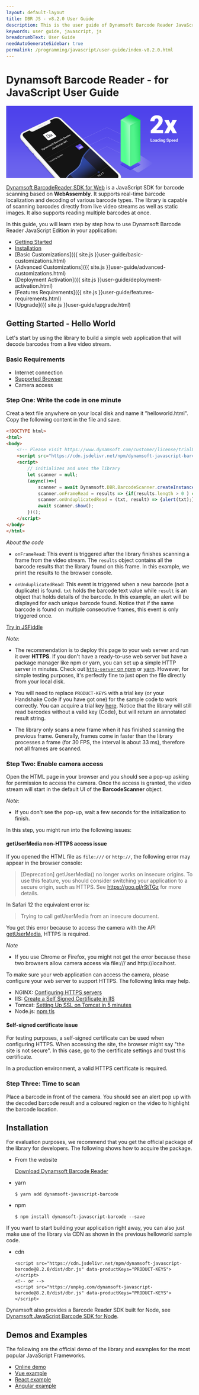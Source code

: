 ```yaml
---
layout: default-layout
title: DBR JS - v8.2.0 User Guide
description: This is the user guide of Dynamsoft Barcode Reader JavaScript SDK.
keywords: user guide, javascript, js
breadcrumbText: User Guide
needAutoGenerateSidebar: true
permalink: /programming/javascript/user-guide/index-v8.2.0.html
---
```


# Dynamsoft Barcode Reader - for JavaScript User Guide

![Dynamsoft JavaScript Barcode SDK](assets/dbr-js-sdk.png)  

[Dynamsoft BarcodeReader SDK for Web](https://www.dynamsoft.com/Products/barcode-recognition-javascript.aspx) is a JavaScript SDK for barcode scanning based on **WebAssembly**. It supports real-time barcode localization and decoding of various barcode types. The library is capable of scanning barcodes directly from live video streams as well as static images. It also supports reading multiple barcodes at once.  

In this guide, you will learn step by step how to use Dynamsoft Barcode Reader JavaScript Edition in your application:

- [Getting Started](#getting-started---hello-world)
- [Installation](#installation)
- [Basic Customizations]({{ site.js }}user-guide/basic-customizations.html)
- [Advanced Customizations]({{ site.js }}user-guide/advanced-customizations.html)
- [Deployment Activation]({{ site.js }}user-guide/deployment-activation.html)
- [Features Requirements]({{ site.js }}user-guide/features-requirements.html)
- [Upgrade]({{ site.js }}user-guide/upgrade.html)


## Getting Started - Hello World  

Let's start by using the library to build a simple web application that will decode barcodes from a live video stream.  

### Basic Requirements

- Internet connection  
- [Supported Browser]({{site.js}}user-guide/features-requirements.html#system-requirements)
- Camera access  

### Step One: Write the code in one minute  

Creat a text file anywhere on your local disk and name it "helloworld.html". Copy the following content in the file and save. 

```html
<!DOCTYPE html>
<html>
<body>
    <!-- Please visit https://www.dynamsoft.com/customer/license/trialLicense?utm_source=guide&product=dbr&package=js to get a trial license. -->
    <script src="https://cdn.jsdelivr.net/npm/dynamsoft-javascript-barcode@8.2.0/dist/dbr.js" data-productKeys="PRODUCT-KEYS"></script>
    <script>
        // initializes and uses the library
        let scanner = null;
        (async()=>{
            scanner = await Dynamsoft.DBR.BarcodeScanner.createInstance();
            scanner.onFrameRead = results => {if(results.length > 0 ) console.log(results);};
            scanner.onUnduplicatedRead = (txt, result) => {alert(txt);};
            await scanner.show();
        })();
    </script>
</body>
</html>
```

*About the code*

- `onFrameRead`: This event is triggered after the library finishes scanning a frame from the video stream. The `results` object contains all the barcode results that the library found on this frame. In this example, we print the results to the browser console.

- `onUnduplicatedRead`: This event is triggered when a new barcode (not a duplicate) is found. `txt` holds the barcode text value while `result` is an object that holds details of the barcode. In this example, an alert will be displayed for each unique barcode found. Notice that if the same barcode is found on multiple consecutive frames, this event is only triggered once.


[Try in JSFiddle](https://jsfiddle.net/DynamsoftTeam/pL4e7yrd/)

*Note*:

- The recommendation is to deploy this page to your web server and run it over **HTTPS**. If you don't have a ready-to-use web server but have a package manager like npm or yarn, you can set up a simple HTTP server in minutes. Check out [`http-server` on npm](https://www.npmjs.com/package/http-server) or [yarn](https://yarnpkg.com/package/http-server). However, for simple testing purposes, it's perfectly fine to just open the file directly from your local disk.

- You will need to replace `PRODUCT-KEYS` with a trial key (or your Handshake Code if you have got one) for the sample code to work correctly. You can acquire a trial key [here](https://www.dynamsoft.com/customer/license/trialLicense?utm_source=guide&product=dbr&package=js). Notice that the library will still read barcodes without a valid key (Code), but will return an annotated result string.

- The library only scans a new frame when it has finished scanning the previous frame. Generally, frames come in faster than the library processes a frame (for 30 FPS, the interval is about 33 ms), therefore not all frames are scanned.

### Step Two: Enable camera access

Open the HTML page in your browser and you should see a pop-up asking for permission to access the camera. Once the access is granted, the video stream will start in the default UI of the **BarcodeScanner** object.  

*Note*: 

- If you don't see the pop-up, wait a few seconds for the initialization to finish.   

In this step, you might run into the following issues:

#### getUserMedia non-HTTPS access issue

If you opened the HTML file as `file:///` or `http://`, the following error may appear in the browser console:

> [Deprecation] getUserMedia() no longer works on insecure origins. To use this feature, you should consider switching your application to a secure origin, such as HTTPS. See https://goo.gl/rStTGz for more details.

In Safari 12 the equivalent error is:

> Trying to call getUserMedia from an insecure document.

You get this error because to access the camera with the API [getUserMedia](https://developer.mozilla.org/en-US/docs/Web/API/MediaDevices/getUserMedia), HTTPS is required.

*Note*

- If you use Chrome or Firefox, you might not get the error because these two browsers allow camera access via file:/// and http://localhost.

To make sure your web application can access the camera, please configure your web server to support HTTPS. The following links may help.

- NGINX: [Configuring HTTPS servers](https://nginx.org/en/docs/http/configuring_https_servers.html)
- IIS: [Create a Self Signed Certificate in IIS](https://aboutssl.org/how-to-create-a-self-signed-certificate-in-iis/)
- Tomcat: [Setting Up SSL on Tomcat in 5 minutes](https://dzone.com/articles/setting-ssl-tomcat-5-minutes)
- Node.js: [npm tls](https://nodejs.org/docs/v0.4.1/api/tls.html)

#### Self-signed certificate issue

For testing purposes, a self-signed certificate can be used when configuring HTTPS. When accessing the site, the browser might say "the site is not secure". In this case, go to the certificate settings and trust this certificate.

In a production environment, a valid HTTPS certificate is required.

### Step Three: Time to scan

Place a barcode in front of the camera. You should see an alert pop up with the decoded barcode result and a coloured region on the video to highlight the barcode location. 

## Installation

For evaluation purposes, we recommend that you get the official package of the library for developers. The following shows how to acquire the package.

* From the website

  [Download Dynamsoft Barcode Reader](https://www.dynamsoft.com/barcode-reader/downloads/)

* yarn

  ```
  $ yarn add dynamsoft-javascript-barcode
  ```

* npm

  ```
  $ npm install dynamsoft-javascript-barcode --save
  ```

If you want to start building your application right away, you can also just make use of the library via CDN as shown in the previous helloworld sample code.

* cdn

  ```
  <script src="https://cdn.jsdelivr.net/npm/dynamsoft-javascript-barcode@8.2.0/dist/dbr.js" data-productKeys="PRODUCT-KEYS"></script>
  <!-- or -->
  <script src="https://unpkg.com/dynamsoft-javascript-barcode@8.2.0/dist/dbr.js" data-productKeys="PRODUCT-KEYS"></script>
  ```

Dynamsoft also provides a Barcode Reader SDK built for Node, see [Dynamsoft JavaScript Barcode SDK for Node](https://github.com/dynamsoft-dbr/node-javascript-barcode).

## Demos and Examples

The following are the official demo of the library and examples for the most popular JavaScript Frameworks.

- [Online demo](https://demo.dynamsoft.com/barcode-reader-js/)
- [Vue example](https://github.com/Dynamsoft/javascript-barcode/tree/master/example/web/vue)    
- [React example](https://github.com/Dynamsoft/javascript-barcode/tree/master/example/web/react)     
- [Angular example](https://github.com/Dynamsoft/javascript-barcode/tree/master/example/web/angular)  

